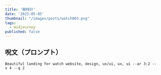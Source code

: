 ```yaml
---
title: '腕時計'
date: '2023-05-05'
thumbnail: "/images/posts/watch003.png"
tags:
  - midjourney
published: false
---
```


## 呪文（プロンプト）
```
Beautiful landing for watch website, design, ux/ui, ux, ui --ar 3:2 --v 4 --q 2
```